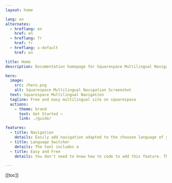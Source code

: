 ```yaml
---
layout: home

lang: en
alternates:
  - hreflang: en
    href: en
  - hreflang: fr
    href: fr
  - hreflang: x-default
    href: en

title: Home
description: Documentation homepage for Squarespace Multilingual Navigation easy and free script

hero:
  image:
    src: /hero.png
    alt: Squarespace Multilingual Navigation Screenshot
  text: Squarespace Multilingual Navigation
  tagline: Free and easy multilingual site on squarespace
  actions:
    - theme: brand
      text: Get Started →
      link: ./guide/

features:
  - title: Navigation
    details: Easily add navigation adapted to the choosen language of your visitor
  - title: Language Switcher
    details: The tool includes a
  - title: Easy and Free
    details: You don't need to know how to code to add this feature. The tool code itself is hosted on unpkg.com so it is not possible to modify it or delete it. It's forever available

---
```


[[toc]]
